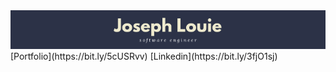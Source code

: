 <img src="github_profile_banner.png">
<!-- ### Welcome to Joseph's Github! -->
[Portfolio](https://bit.ly/5cUSRvv)
[Linkedin](https://bit.ly/3fjO1sj)